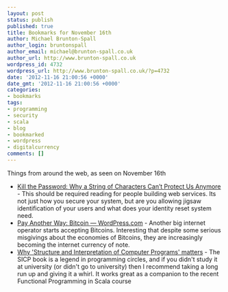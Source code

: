 ```yaml
---
layout: post
status: publish
published: true
title: Bookmarks for November 16th
author: Michael Brunton-Spall
author_login: bruntonspall
author_email: michael@brunton-spall.co.uk
author_url: http://www.brunton-spall.co.uk
wordpress_id: 4732
wordpress_url: http://www.brunton-spall.co.uk/?p=4732
date: '2012-11-16 21:00:56 +0000'
date_gmt: '2012-11-16 21:00:56 +0000'
categories:
- bookmarks
tags:
- programming
- security
- scala
- blog
- bookmarked
- wordpress
- digitalcurrency
comments: []
---
```

<p>Things from around the web, as seen on November 16th</p>
<ul>
<li><a href="http://pocket.co/shUz3">Kill the Password: Why a String of Characters Can&rsquo;t Protect Us Anymore</a> - This should be required reading for people building web services. Its not just how you secure your system, but are you allowing jigsaw identification of your users and what does your identity reset system need.</li>
<li><a href="http://en.blog.wordpress.com/2012/11/15/pay-another-way-bitcoin/">Pay Another Way:&nbsp;Bitcoin &mdash; WordPress.com</a> - Another big internet operator starts accepting Bitcoins.  Interesting that despite some serious misgivings about the economies of Bitcoins, they are increasingly becoming the internet currency of note.</li>
<li><a href="http://www.eecs.berkeley.edu/~bh/sicp.html">Why 'Structure and Interpretation of Computer Programs' matters</a> - The SICP book is a legend in programming circles, and if you didn&#039;t study it at university (or didn&#039;t go to university) then I recommend taking a long run up and giving it a whirl.  It works great as a companion to the recent Functional Programming in Scala course</li>
</ul>
